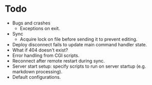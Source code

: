 # Todo

* Bugs and crashes
  * Exceptions on exit.
* Sync
  * Acquire lock on file before sending it to prevent editing.
* Deploy disconnect fails to update main command handler state.
* What if 404 doesn't exist?
* Error handling from CGI scripts.
* Reconnect after remote restart during sync.
* Server start setup: specify scripts to run on server startup (e.g. markdown processing).
* Default configurations.
